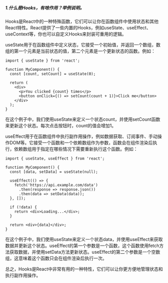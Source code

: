 ##### 1.什么是Hooks，有啥作用？举例说明。

Hooks是React中的一种特殊函数，它们可以让你在函数组件中使用状态和其他React特性。React提供了一些内置的Hooks，例如useState、useEffect、useContext等，你也可以自定义Hooks来封装可重用的逻辑。

useState用于在函数组件中定义状态，它接受一个初始值，并返回一个数组，数组的第一个元素是当前状态的值，第二个元素是一个更新状态的函数。例如：

```react
import { useState } from 'react';

function MyComponent() {
  const [count, setCount] = useState(0);

  return (
    <div>
      <p>You clicked {count} times</p>
      <button onClick={() => setCount(count + 1)}>Click me</button>
    </div>
  );
}
```

在这个例子中，我们使用useState来定义一个状态count，并使用setCount函数来更新这个状态。每次点击按钮时，count的值会增加1。

useEffect用于在函数组件中执行副作用操作，例如数据获取、订阅事件、手动操作DOM等。它接受一个函数和一个依赖数组作为参数，函数会在组件渲染后执行，依赖数组用于指定在哪些情况下需要重新执行这个函数。例如：

```react
import { useState, useEffect } from 'react';

function MyComponent() {
  const [data, setData] = useState(null);

  useEffect(() => {
    fetch('https://api.example.com/data')
      .then(response => response.json())
      .then(data => setData(data));
  }, []);

  if (!data) {
    return <div>Loading...</div>;
  }

  return <div>{data}</div>;
}
```

在这个例子中，我们使用useState来定义一个状态data，并使用useEffect来获取数据并更新这个状态。useEffect的第一个参数是一个函数，这个函数使用fetch方法获取数据，并使用setData方法更新状态。useEffect的第二个参数是一个空数组，这意味着这个函数只会在组件渲染后执行一次。

总之，Hooks是React中非常有用的一种特性，它们可以让你更方便地管理状态和执行副作用操作。